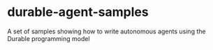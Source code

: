 # durable-agent-samples
A set of samples showing how to write autonomous agents using the Durable programming model
